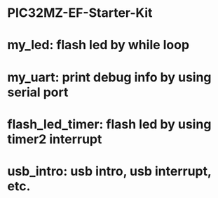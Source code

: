 # PIC32MZ-EF-Starter-Kit
# my_led: flash led by while loop
# my_uart: print debug info by using serial port
# flash_led_timer: flash led by using timer2 interrupt
# usb_intro: usb intro, usb interrupt, etc.
